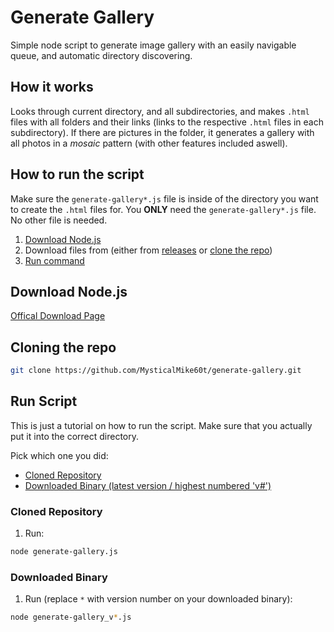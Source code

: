 # Generate Gallery
Simple node script to generate image gallery with an easily navigable queue, and automatic directory discovering.

## How it works

Looks through current directory, and all subdirectories, and makes `.html` files with all folders and their links (links to the respective `.html` files in each subdirectory). If there are pictures in the folder, it generates a gallery with all photos in a *mosaic* pattern (with other features included aswell).

## How to run the script

Make sure the `generate-gallery*.js` file is inside of the directory you want to create the `.html` files for. You **ONLY** need the `generate-gallery*.js` file. No other file is needed.

1. [Download Node.js](#download-node.js)
2. Download files from (either from [releases](https://github.com/MysticalMike60t/generate-gallery/releases) or [clone the repo](#cloning-the-repo))
3. [Run command](#run-script)

## Download Node.js

[Offical Download Page](https://nodejs.org/en/download/)

## Cloning the repo
 
```bash
git clone https://github.com/MysticalMike60t/generate-gallery.git
```

## Run Script

This is just a tutorial on how to run the script. Make sure that you actually put it into the correct directory.

Pick which one you did:

- [Cloned Repository](#cloned-repository)
- [Downloaded Binary (latest version / highest numbered 'v#')](#downloaded-binary)

### Cloned Repository

1. Run:

```bash
node generate-gallery.js
```

### Downloaded Binary

1. Run (replace `*` with version number on your downloaded binary):

```bash
node generate-gallery_v*.js
```

